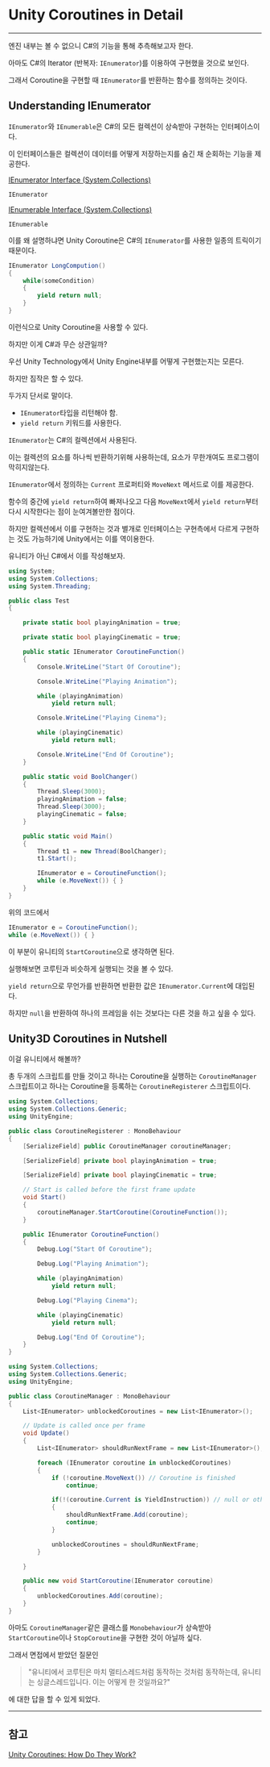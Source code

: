 # Unity Coroutines in Detail

---

엔진 내부는 볼 수 없으니 C#의 기능을 통해 추측해보고자 한다.

아마도 C#의 Iterator (반복자: `IEnumerator`)를 이용하여 구현했을 것으로 보인다.

그래서 Coroutine을 구현할 때 `IEnumerator`를 반환하는 함수를 정의하는 것이다.

## Understanding IEnumerator

`IEnumerator`와 `IEnumerable`은 C#의 모든 컬렉션이 상속받아 구현하는 인터페이스이다.

이 인터페이스들은 컬렉션이 데이터를 어떻게 저장하는지를 숨긴 채 순회하는 기능을 제공한다.

[IEnumerator Interface (System.Collections)](https://docs.microsoft.com/en-us/dotnet/api/system.collections.ienumerator?view=net-5.0)

`IEnumerator`

[IEnumerable Interface (System.Collections)](https://docs.microsoft.com/en-us/dotnet/api/system.collections.ienumerable?view=net-5.0)

`IEnumerable`

이를 왜 설명하냐면 Unity Coroutine은 C#의 `IEnumerator`를 사용한 일종의 트릭이기때문이다.

```csharp
IEnumerator LongCompution()
{
	while(someCondition)
	{
		yield return null;
	}
}
```

이런식으로 Unity Coroutine을 사용할 수 있다.

하지만 이게 C#과 무슨 상관일까?

우선 Unity Technology에서 Unity Engine내부를 어떻게 구현했는지는 모른다.

하지만 짐작은 할 수 있다.

두가지 단서로 말이다.

- `IEnumerator`타입을 리턴해야 함.
- `yield return` 키워드를 사용한다.

`IEnumerator`는 C#의 컬렉션에서 사용된다.

이는 컬렉션의 요소를 하나씩 반환하기위해 사용하는데, 요소가 무한개여도 프로그램이 막히지않는다.

`IEnumerator`에서 정의하는 `Current` 프로퍼티와 `MoveNext` 메서드로 이를 제공한다.

함수의 중간에 `yield return`하여 빠져나오고 다음 `MoveNext`에서 `yield return`부터 다시 시작한다는 점이 눈여겨볼만한 점이다.

하지만 컬렉션에서 이를 구현하는 것과 별개로 인터페이스는 구현측에서 다르게 구현하는 것도 가능하기에 Unity에서는 이를 역이용한다.

유니티가 아닌 C#에서 이를 작성해보자.

```csharp
using System;
using System.Collections;
using System.Threading;

public class Test
{

    private static bool playingAnimation = true;

    private static bool playingCinematic = true;

    public static IEnumerator CoroutineFunction()
    {
        Console.WriteLine("Start Of Coroutine");

        Console.WriteLine("Playing Animation");

        while (playingAnimation)
            yield return null;

        Console.WriteLine("Playing Cinema");

        while (playingCinematic)
            yield return null;

        Console.WriteLine("End Of Coroutine");
    }

    public static void BoolChanger()
    {
        Thread.Sleep(3000);
        playingAnimation = false;
        Thread.Sleep(3000);
        playingCinematic = false;
    }

    public static void Main()
    {
        Thread t1 = new Thread(BoolChanger);
        t1.Start();

        IEnumerator e = CoroutineFunction();
        while (e.MoveNext()) { }
    }
}
```

위의 코드에서 

```csharp
IEnumerator e = CoroutineFunction();
while (e.MoveNext()) { }
```

이 부분이 유니티의 `StartCoroutine`으로 생각하면 된다.

실행해보면 코루틴과 비슷하게 실행되는 것을 볼 수 있다.

`yield return`으로 무언가를 반환하면 반환한 값은 `IEnumerator.Current`에 대입된다.

하지만 `null`을 반환하여 하나의 프레임을 쉬는 것보다는 다른 것을 하고 싶을 수 있다.

## Unity3D Coroutines in Nutshell

이걸 유니티에서 해볼까?

총 두개의 스크립트를 만들 것이고 하나는 Coroutine을 실행하는 `CoroutineManager` 스크립트이고 하나는 Coroutine을 등록하는 `CoroutineRegisterer` 스크립트이다.

```csharp
using System.Collections;
using System.Collections.Generic;
using UnityEngine;

public class CoroutineRegisterer : MonoBehaviour
{
    [SerializeField] public CoroutineManager coroutineManager;

    [SerializeField] private bool playingAnimation = true;

    [SerializeField] private bool playingCinematic = true;

    // Start is called before the first frame update
    void Start()
    {
        coroutineManager.StartCoroutine(CoroutineFunction());
    }

    public IEnumerator CoroutineFunction()
    {
        Debug.Log("Start Of Coroutine");

        Debug.Log("Playing Animation");

        while (playingAnimation)
            yield return null;

        Debug.Log("Playing Cinema");

        while (playingCinematic)
            yield return null;

        Debug.Log("End Of Coroutine");
    }
}
```

```csharp
using System.Collections;
using System.Collections.Generic;
using UnityEngine;

public class CoroutineManager : MonoBehaviour
{
    List<IEnumerator> unblockedCoroutines = new List<IEnumerator>();

    // Update is called once per frame
    void Update()
    {
        List<IEnumerator> shouldRunNextFrame = new List<IEnumerator>();

        foreach (IEnumerator coroutine in unblockedCoroutines)
        {
            if (!coroutine.MoveNext()) // Coroutine is finished
                continue;

            if(!(coroutine.Current is YieldInstruction)) // null or other type than YieldInstruction
            {
                shouldRunNextFrame.Add(coroutine);
                continue;
            }

            unblockedCoroutines = shouldRunNextFrame;
        }

    }

    public new void StartCoroutine(IEnumerator coroutine)
    {
        unblockedCoroutines.Add(coroutine);
    }
}
```

아마도 `CoroutineManager`같은 클래스를 `Monobehaviour`가 상속받아 `StartCoroutine`이나 `StopCoroutine`을 구현한 것이 아닐까 싶다.

그래서 면접에서 받았던 질문인

> "유니티에서 코루틴은 마치 멀티스레드처럼 동작하는 것처럼 동작하는데, 유니티는 싱글스레드입니다. 이는 어떻게 한 것일까요?"

에 대한 답을 할 수 있게 되었다.

---

## 참고

[Unity Coroutines: How Do They Work?](https://gamedevunboxed.com/unity-coroutines-how-do-they-work/)

[](https://blog.csdn.net/StupidCodeGenerator/article/details/11526285)